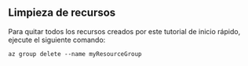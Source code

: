 ## <a name="clean-up-resources"></a>Limpieza de recursos

Para quitar todos los recursos creados por este tutorial de inicio rápido, ejecute el siguiente comando:

```azurecli
az group delete --name myResourceGroup
```